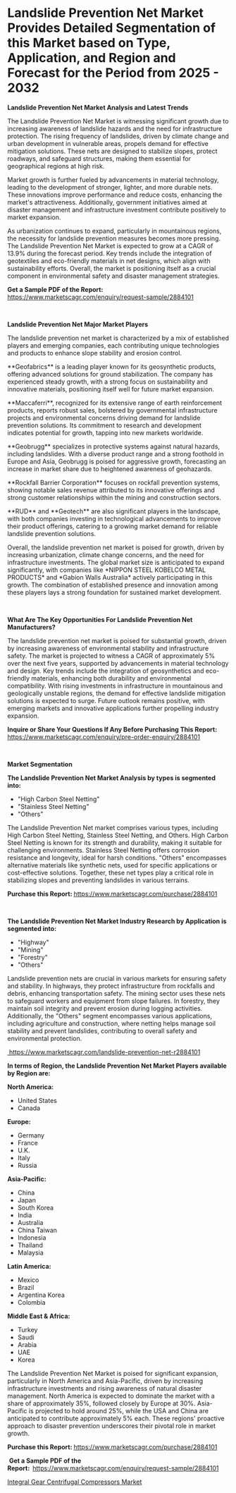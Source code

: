 <p><h1>Landslide Prevention Net Market Provides Detailed Segmentation of this Market based on Type, Application, and Region and Forecast for the Period from 2025 - 2032</h1></p><p><strong>Landslide Prevention Net Market Analysis and Latest Trends</strong></p>
<p><p>The Landslide Prevention Net Market is witnessing significant growth due to increasing awareness of landslide hazards and the need for infrastructure protection. The rising frequency of landslides, driven by climate change and urban development in vulnerable areas, propels demand for effective mitigation solutions. These nets are designed to stabilize slopes, protect roadways, and safeguard structures, making them essential for geographical regions at high risk.</p><p>Market growth is further fueled by advancements in material technology, leading to the development of stronger, lighter, and more durable nets. These innovations improve performance and reduce costs, enhancing the market's attractiveness. Additionally, government initiatives aimed at disaster management and infrastructure investment contribute positively to market expansion.</p><p>As urbanization continues to expand, particularly in mountainous regions, the necessity for landslide prevention measures becomes more pressing. The Landslide Prevention Net Market is expected to grow at a CAGR of 13.9% during the forecast period. Key trends include the integration of geotextiles and eco-friendly materials in net designs, which align with sustainability efforts. Overall, the market is positioning itself as a crucial component in environmental safety and disaster management strategies.</p></p>
<p><strong>Get a Sample PDF of the Report:&nbsp;</strong> <a href="https://www.marketscagr.com/enquiry/request-sample/2884101?utm_campaign=1848&utm_medium=2&utm_source=Github&utm_content=ia&utm_term=13032025&utm_id=landslide-prevention-net">https://www.marketscagr.com/enquiry/request-sample/2884101</a></p>
<p>&nbsp;</p>
<p><strong>Landslide Prevention Net Major Market Players</strong></p>
<p><p>The landslide prevention net market is characterized by a mix of established players and emerging companies, each contributing unique technologies and products to enhance slope stability and erosion control.</p><p>**Geofabrics** is a leading player known for its geosynthetic products, offering advanced solutions for ground stabilization. The company has experienced steady growth, with a strong focus on sustainability and innovative materials, positioning itself well for future market expansion.</p><p>**Maccaferri**, recognized for its extensive range of earth reinforcement products, reports robust sales, bolstered by governmental infrastructure projects and environmental concerns driving demand for landslide prevention solutions. Its commitment to research and development indicates potential for growth, tapping into new markets worldwide.</p><p>**Geobrugg** specializes in protective systems against natural hazards, including landslides. With a diverse product range and a strong foothold in Europe and Asia, Geobrugg is poised for aggressive growth, forecasting an increase in market share due to heightened awareness of geohazards.</p><p>**Rockfall Barrier Corporation** focuses on rockfall prevention systems, showing notable sales revenue attributed to its innovative offerings and strong customer relationships within the mining and construction sectors.</p><p>**RUD** and **Geotech** are also significant players in the landscape, with both companies investing in technological advancements to improve their product offerings, catering to a growing market demand for reliable landslide prevention solutions.</p><p>Overall, the landslide prevention net market is poised for growth, driven by increasing urbanization, climate change concerns, and the need for infrastructure investments. The global market size is anticipated to expand significantly, with companies like *NIPPON STEEL KOBELCO METAL PRODUCTS* and *Gabion Walls Australia* actively participating in this growth. The combination of established presence and innovation among these players lays a strong foundation for sustained market development.</p></p>
<p>&nbsp;</p>
<p><strong>What Are The Key Opportunities For Landslide Prevention Net Manufacturers?</strong></p>
<p><p>The landslide prevention net market is poised for substantial growth, driven by increasing awareness of environmental stability and infrastructure safety. The market is projected to witness a CAGR of approximately 5% over the next five years, supported by advancements in material technology and design. Key trends include the integration of geosynthetics and eco-friendly materials, enhancing both durability and environmental compatibility. With rising investments in infrastructure in mountainous and geologically unstable regions, the demand for effective landslide mitigation solutions is expected to surge. Future outlook remains positive, with emerging markets and innovative applications further propelling industry expansion.</p></p>
<p><strong>Inquire or Share Your Questions If Any Before Purchasing This Report:</strong> <a href="https://www.marketscagr.com/enquiry/pre-order-enquiry/2884101?utm_campaign=1848&utm_medium=2&utm_source=Github&utm_content=ia&utm_term=13032025&utm_id=landslide-prevention-net">https://www.marketscagr.com/enquiry/pre-order-enquiry/2884101</a></p>
<p>&nbsp;</p>
<p><strong>Market Segmentation</strong></p>
<p><strong>The Landslide Prevention Net Market Analysis by types is segmented into:</strong></p>
<p><ul><li>"High Carbon Steel Netting"</li><li>"Stainless Steel Netting"</li><li>"Others"</li></ul></p>
<p><p>The Landslide Prevention Net market comprises various types, including High Carbon Steel Netting, Stainless Steel Netting, and Others. High Carbon Steel Netting is known for its strength and durability, making it suitable for challenging environments. Stainless Steel Netting offers corrosion resistance and longevity, ideal for harsh conditions. "Others" encompasses alternative materials like synthetic nets, used for specific applications or cost-effective solutions. Together, these net types play a critical role in stabilizing slopes and preventing landslides in various terrains.</p></p>
<p><strong>Purchase this Report:&nbsp;</strong><a href="https://www.marketscagr.com/purchase/2884101?utm_campaign=1848&utm_medium=2&utm_source=Github&utm_content=ia&utm_term=13032025&utm_id=landslide-prevention-net">https://www.marketscagr.com/purchase/2884101</a></p>
<p>&nbsp;</p>
<p><strong>The Landslide Prevention Net Market Industry Research by Application is segmented into:</strong></p>
<p><ul><li>"Highway"</li><li>"Mining"</li><li>"Forestry"</li><li>"Others"</li></ul></p>
<p><p>Landslide prevention nets are crucial in various markets for ensuring safety and stability. In highways, they protect infrastructure from rockfalls and debris, enhancing transportation safety. The mining sector uses these nets to safeguard workers and equipment from slope failures. In forestry, they maintain soil integrity and prevent erosion during logging activities. Additionally, the "Others" segment encompasses various applications, including agriculture and construction, where netting helps manage soil stability and prevent landslides, contributing to overall safety and environmental protection.</p></p>
<p><a href="https://www.marketscagr.com/landslide-prevention-net-r2884101?utm_campaign=1848&utm_medium=2&utm_source=Github&utm_content=ia&utm_term=13032025&utm_id=landslide-prevention-net">&nbsp;https://www.marketscagr.com/landslide-prevention-net-r2884101</a></p>
<p><strong>In terms of Region, the Landslide Prevention Net Market Players available by Region are:</strong></p>
<p>
    <p> <strong> North America: </strong>
        <ul>
            <li>United States</li>
            <li>Canada</li>
        </ul>
        </p> 
    <p> <strong> Europe: </strong>
        <ul>
            <li>Germany</li>
            <li>France</li>
            <li>U.K.</li>
            <li>Italy</li>
            <li>Russia</li>
        </ul>
        </p> 
    <p> <strong> Asia-Pacific: </strong>
        <ul>
            <li>China</li>
            <li>Japan</li>
            <li>South Korea</li>
            <li>India</li>
            <li>Australia</li>
            <li>China Taiwan</li>
            <li>Indonesia</li>
            <li>Thailand</li>
            <li>Malaysia</li>
        </ul>
        </p> 
    <p> <strong> Latin America: </strong>
        <ul>
            <li>Mexico</li>
            <li>Brazil</li>
            <li>Argentina Korea</li>
            <li>Colombia</li>
        </ul>
        </p> 
    <p> <strong> Middle East & Africa: </strong>
        <ul>
            <li>Turkey</li>
            <li>Saudi</li>
            <li>Arabia</li>
            <li>UAE</li>
            <li>Korea</li>
        </ul>
    </p>
    </p>
<p><p>The Landslide Prevention Net Market is poised for significant expansion, particularly in North America and Asia-Pacific, driven by increasing infrastructure investments and rising awareness of natural disaster management. North America is expected to dominate the market with a share of approximately 35%, followed closely by Europe at 30%. Asia-Pacific is projected to hold around 25%, while the USA and China are anticipated to contribute approximately 5% each. These regions' proactive approach to disaster prevention underscores their pivotal role in market growth.</p></p>
<p><strong>Purchase this Report: </strong><a href="https://www.marketscagr.com/purchase/2884101?utm_campaign=1848&utm_medium=2&utm_source=Github&utm_content=ia&utm_term=13032025&utm_id=landslide-prevention-net">https://www.marketscagr.com/purchase/2884101</a></p>
<p>&nbsp;<strong>Get a Sample PDF of the Report:&nbsp;&nbsp;</strong><a href="https://www.marketscagr.com/enquiry/request-sample/2884101?utm_campaign=1848&utm_medium=2&utm_source=Github&utm_content=ia&utm_term=13032025&utm_id=landslide-prevention-net">https://www.marketscagr.com/enquiry/request-sample/2884101</a></p>
<p><strong></strong></p>
<p><p><a href="https://github.com/marloy8/Market-Research-Report-List-7/blob/main/integral-gear-centrifugal-compressors-market.md?utm_campaign=1848&utm_medium=2&utm_source=Github&utm_content=ia&utm_term=13032025&utm_id=landslide-prevention-net">Integral Gear Centrifugal Compressors Market</a></p></p>
